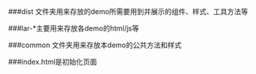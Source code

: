 ###dist 文件夹用来存放的demo所需要用到并展示的组件、样式、工具方法等

###lar-*主要用来存放各demo的html/js等

###common 文件夹用来存放本demo的公共方法和样式

###index.html是初始化页面
